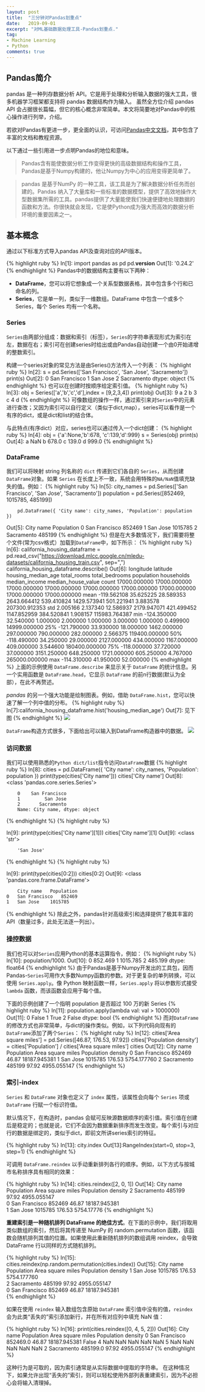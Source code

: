 ```yaml
---
layout: post
title:  "三分钟对Pandas划重点"
date:   2019-09-01
excerpt: "对ML基础数据处理工具-Pandas划重点."
tag:
- Machine Learning
- Python
comments: true
---
```

## Pandas简介

pandas 是一种列存数据分析 API。它是用于处理和分析输入数据的强大工具，很多机器学习框架都支持将 pandas 数据结构作为输入。 虽然全方位介绍 pandas API 会占据很长篇幅，但它的核心概念非常简单。本文将简要地对Pandas中的核心操作进行列举，介绍。

若欲对Pandas有更进一步，更全面的认识，可访问<a href = "https://www.pypandas.cn/">Pandas中文文档</a>，其中包含了丰富的文档和教程资源。

以下通过一些引用进一步点明Pandas的地位和意味。

>Pandas含有能使数据分析工作变得更快的高级数据结构和操作工具，Pandas是基于Numpy构建的，他让Numpy为中心的应用变得更简单了。

>pandas 是基于NumPy 的一种工具，该工具是为了解决数据分析任务而创建的。Pandas 纳入了大量库和一些标准的数据模型，提供了高效地操作大型数据集所需的工具。pandas提供了大量能使我们快速便捷地处理数据的函数和方法。你很快就会发现，它是使Python成为强大而高效的数据分析环境的重要因素之一。

## 基本概念

通过以下标准方式导入pandas API及查询对应的API版本。

{% highlight ruby %}
In[1]:  import pandas as pd
        pd.__version__
Out[1]: '0.24.2'
{% endhighlight %}
Pandas中的数据结构主要有以下两种：
+ **DataFrame**，您可以将它想象成一个关系型数据表格，其中包含多个行和已命名的列。
+ **Series**，它是单一列，类似于一维数组。DataFrame 中包含一个或多个 Series，每个 Series 均有一个名称。

### Series
`Series`由两部分组成：数据和索引（标签），`Series`的字符串表现形式为索引在左，数据在右；索引可在创建series时给出或由Pandas自动创建一个由0开始递增的整数索引。

构建一个series对象的常见方法是由Series()方法传入一个列表：
{% highlight ruby %}
In[2]:  s = pd.Series(['San Francisco', 'San Jose', 'Sacramento'])
        print(s)
Out[2]: 0    San Francisco
        1         San Jose
        2       Sacramento
        dtype: object
{% endhighlight %}
也可以在创建时按顺序给定索引值。
{% highlight ruby %}
In[3]:  obj = Series(['a','b','c','d'],index = [9,2,3,4])
        print(obj)
Out[3]: 9    a
        2    b
        3    c
        4    d
{% endhighlight %}
可像数组的操作一样，通过索引来对`Series`中的元素进行查改；又因为索引可以自行定义（类似于dict,map），series可以看作是一个有序的dict，或是dict和list的结合体。

与此特点(有序dict）对应，series也可以通过传入一个dict创建：
{% highlight ruby %}
In[4]:  obj = {'a':None,'b':678, 'c':139,'d':999}
        s = Series(obj)
        print(s)
Out[4]: a      NaN
        b    678.0
        c    139.0
        d    999.0
{% endhighlight %}
### DataFrame
我们可以将映射 string 列名称的 `dict` 传递到它们各自的 `Series`，从而创建`DataFrame`对象。如果 `Series` 在长度上不一致，系统会用特殊的`NA/NaN`值填充缺失的值。例如：
{% highlight ruby %}
In[5]:  city_names = pd.Series(['San Francisco', 'San Jose', 'Sacramento'])
        population = pd.Series([852469, 1015785, 485199])

        pd.DataFrame({ 'City name': city_names, 'Population': population })
Out[5]:     City name   Population
        0   San Francisco   852469
        1   San Jose    1015785
        2   Sacramento  485199
{% endhighlight %}
但是在大多数情况下，我们需要将整个文件(常为csv格式）加载到`DataFrame`中，如下所示：
{% highlight ruby %}
In[6]:  california_housing_dataframe = pd.read_csv("https://download.mlcc.google.cn/mledu-datasets/california_housing_train.csv", sep=",")
        california_housing_dataframe.describe()
Out[6]:
    longitude   latitude    housing_median_age  total_rooms	total_bedrooms	population	households	median_income	median_house_value
count   17000.000000    17000.000000	17000.000000	17000.000000	17000.000000	17000.000000	17000.000000	17000.000000	17000.000000
mean    -119.562108	35.625225	28.589353	2643.664412	539.410824	1429.573941	501.221941	3.883578	207300.912353
std 2.005166    2.137340    12.586937	2179.947071	421.499452	1147.852959	384.520841	1.908157	115983.764387
min	-124.350000	32.540000	1.000000	2.000000	1.000000	3.000000	1.000000	0.499900	14999.000000
25%	-121.790000	33.930000	18.000000	1462.000000	297.000000	790.000000	282.000000	2.566375	119400.000000
50%	-118.490000	34.250000	29.000000	2127.000000	434.000000	1167.000000	409.000000	3.544600	180400.000000
75%	-118.000000	37.720000	37.000000	3151.250000	648.250000	1721.000000	605.250000	4.767000	265000.000000
max	-114.310000	41.950000	52.000000
{% endhighlight %}
 上面的示例使用 `DataFrame.describe` 来显示关于 `DataFrame` 的统计信息。另一个实用函数是 `DataFrame.head`，它显示 `DataFrame` 的前n行数据(默认为全部），在此不再赘述。

 *pandas* 的另一个强大功能是绘制图表。例如，借助 `DataFrame.hist`，您可以快速了解一个列中值的分布。
{% highlight ruby %}
 In[7]:california_housing_dataframe.hist('housing_median_age')
 Out[7]: 见下图
{% endhighlight %}
<img src="http://brantshi.github.io/assets/img/post_img/013.png">

`DataFrame`构造方式很多，下面给出可以输入到DataFrame构造器中的数据。
<img src="http://brantshi.github.io/assets/img/post_img/014.png">

### 访问数据
我们可以使用熟悉的`Python dict/list`指令访问`DataFrame`数据
{% highlight ruby %}
In[8]:  cities = pd.DataFrame({ 'City name': city_names, 'Population': population })
        print(type(cities['City name']))
        cities['City name']
Out[8]: <class 'pandas.core.series.Series'>

        0    San Francisco
        1         San Jose
        2       Sacramento
        Name: City name, dtype: object
{% endhighlight %}
{% highlight ruby %}

In[9]:  print(type(cities['City name'][1]))
        cities['City name'][1]
Out[9]: <class 'str'>

        'San Jose'
{% endhighlight %}
{% highlight ruby %}

In[9]:  print(type(cities[0:2]))
        cities[0:2]
Out[9]: <class 'pandas.core.frame.DataFrame'>

        City name   Population
    0   San Francisco   852469
    1   San Jose    1015785
{% endhighlight %}
除此之外，pandas针对高级索引和选择提供了极其丰富的API（数量过多，此处无法逐一列出）。
### 操控数据
我们也可以对`Series`应用Python的基本运算指令，例如：
{% highlight ruby %}
In[10]:  population/1000.
Out[10]:    0     852.469
            1    1015.785
            2     485.199
            dtype: float64
{% endhighlight %}
由于Pandas是基于Numpy开发出的工具包，因而Pandas-`Series`可用作大多数Numpy函数的参数。对于更复杂的单列转换，可以使用 `Series.apply`。像 Python 映射函数一样，`Series.apply` 将以参数形式接受 `lambda` 函数，而该函数会应用于每个值。

下面的示例创建了一个指明 population 是否超过 100 万的新 Series
{% highlight ruby %}
In[11]:  population.apply(lambda val: val > 1000000)
Out[11]:    0    False
            1     True
            2    False
            dtype: bool
{% endhighlight %}
而对`DataFrame`的修改方式也非常简单，与dict的操作类似。例如，以下列代码向现有的`DataFrame`添加了两个`Series`：
{% highlight ruby %}
In[12]:  cities['Area square miles'] = pd.Series([46.87, 176.53, 97.92])
cities['Population density'] = cities['Population'] / cities['Area square miles']
cities
Out[12]:          City name  Population  Area square miles  Population density
            0  San Francisco      852469              46.87        18187.945381
            1       San Jose     1015785             176.53         5754.177760
            2     Sacramento      485199              97.92         4955.055147
{% endhighlight %}

### 索引-index

`Series` 和 `DataFrame` 对象也定义了 `index` 属性，该属性会向每个 `Series` 项或 `DataFrame` 行赋一个标识符值。

默认情况下，在构造时，pandas 会赋可反映源数据顺序的索引值。索引值在创建后是稳定的；也就是说，它们不会因为数据重新排序而发生改变。每个索引与对应行的数据是绑定的，类似于dict，即前文所讲series索引的特征。

{% highlight ruby %}
In[13]: city.index
Out[13]:RangeIndex(start=0, stop=3, step=1)
{% endhighlight %}

 可调用 `DataFrame.reindex` 以手动重新排列各行的顺序。例如，以下方式与按城市名称排序具有相同的效果：

{% highlight ruby %}
In[14]: cities.reindex([2, 0, 1])
Out[14]:
           City name  Population  Area square miles  Population density
    2     Sacramento      485199              97.92         4955.055147  
    0  San Francisco      852469              46.87        18187.945381  
    1       San Jose     1015785             176.53         5754.17776
{% endhighlight %}

**重建索引是一种随机排列 DataFrame 的绝佳方式**。在下面的示例中，我们将取用类似数组的索引，然后将其传递至 NumPy 的 random.permutation 函数，该函数会随机排列其值的位置。如果使用此重新随机排列的数组调用 reindex，会导致 DataFrame 行以同样的方式随机排列。

{% highlight ruby %}
In[15]: cities.reindex(np.random.permutation(cities.index))
Out[15]:
          City name  Population  Area square miles  Population density
    1       San Jose     1015785             176.53         5754.177760  
    2     Sacramento      485199              97.92         4955.055147  
    0  San Francisco      852469              46.87        18187.945381  
{% endhighlight %}

如果在使用 `reindex` 输入数组包含原始 `DataFrame` 索引值中没有的值，`reindex` 会为此类“丢失的”索引添加新行，并在所有对应列中填充 NaN 值：

{% highlight ruby %}
In[16]: print(cities.reindex([0, 4, 5, 2]))
Out[16]:
               City name  Population  Area square miles  Population density
        0  San Francisco    852469.0              46.87        18187.945381  False
        4            NaN         NaN                NaN                 NaN    NaN
        5            NaN         NaN                NaN                 NaN    NaN
        2     Sacramento    485199.0              97.92         4955.055147
{% endhighlight %}

这种行为是可取的，因为索引通常是从实际数据中提取的字符串。
在这种情况下，如果允许出现“丢失的”索引，则可以轻松使用外部列表重建索引，因为不必担心会将输入清理掉。
